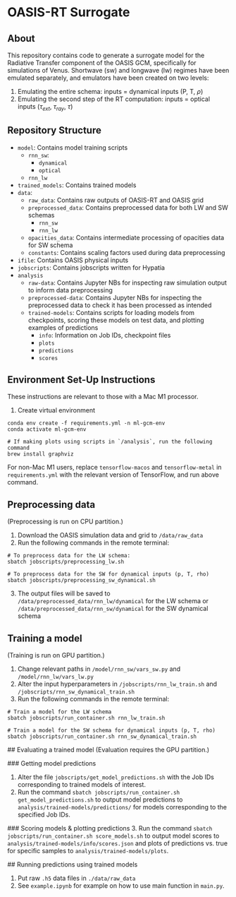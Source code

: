 # OASIS-RT Surrogate

## About

This repository contains code to generate a surrogate model for the Radiative Transfer component of the OASIS GCM, specifically for simulations of Venus.
Shortwave (sw) and longwave (lw) regimes have been emulated separately, and emulators have been created on two levels:
  1. Emulating the entire schema: inputs = dynamical inputs (P, T, $\rho$)
  2. Emulating the second step of the RT computation: inputs = optical inputs ($\tau_{ext}$, $\tau_{ray}$, $\tau$) 

## Repository Structure

- `model`: Contains model training scripts
  - `rnn_sw`:
      - `dynamical`
      - `optical`
  - `rnn_lw`
- `trained_models`: Contains trained models
- `data`:
  - `raw_data`: Contains raw outputs of OASIS-RT and OASIS grid
  - `preprocessed_data`: Contains preprocessed data for both LW and SW schemas
    - `rnn_sw`
    - `rnn_lw`
  - `opacities_data`: Contains intermediate processing of opacities data for SW schema
  - `constants`: Contains scaling factors used during data preprocessing
- `ifile`: Contains OASIS physical inputs
- `jobscripts`: Contains jobscripts written for Hypatia
- `analysis`
  - `raw-data`: Contains Jupyter NBs for inspecting raw simulation output to inform data preprocessing
  - `preprocessed-data`: Contains Jupyter NBs for inspecting the preprocessed data to check it has been processed as intended
  - `trained-models`: Contains scripts for loading models from checkpoints, scoring these models on test data, and plotting examples of predictions
    - `info`: Information on Job IDs, checkpoint files
    - `plots`
    - `predictions`
    - `scores`

## Environment Set-Up Instructions
These instructions are relevant to those with a Mac M1 processor.

1. Create virtual environment
```
conda env create -f requirements.yml -n ml-gcm-env
conda activate ml-gcm-env

# If making plots using scripts in `/analysis`, run the following command
brew install graphviz
```

For non-Mac M1 users, replace `tensorflow-macos` and `tensorflow-metal` in `requirements.yml` with the relevant version of TensorFlow, and run above command. 

## Preprocessing data
(Preprocessing is run on CPU partition.)

1. Download the OASIS simulation data and grid to `/data/raw_data`
2. Run the following commands in the remote terminal:
  ```
  # To preprocess data for the LW schema:
  sbatch jobscripts/preprocessing_lw.sh

  # To preprocess data for the SW for dynamical inputs (p, T, rho)
  sbatch jobscripts/preprocessing_sw_dynamical.sh
  ```
3. The output files will be saved to `/data/preprocessed_data/rnn_lw/dynamical` for the LW schema or `/data/preprocessed_data/rnn_sw/dynamical` for the SW dynamical schema

## Training a model
(Training is run on GPU partition.)

1. Change relevant paths in `/model/rnn_sw/vars_sw.py` and `/model/rnn_lw/vars_lw.py`
2. Alter the input hyperparameters in `/jobscripts/rnn_lw_train.sh` and `/jobscripts/rnn_sw_dynamical_train.sh`
3. Run the following commands in the remote terminal:
  ```
  # Train a model for the LW schema
  sbatch jobscripts/run_container.sh rnn_lw_train.sh

  # Train a model for the SW schema for dynamical inputs (p, T, rho)
  sbatch jobscripts/run_container.sh rnn_sw_dynamical_train.sh
  ```

## Evaluating a trained model
(Evaluation requires the GPU partition.)

### Getting model predictions
1. Alter the file `jobscripts/get_model_predictions.sh` with the Job IDs corresponding to trained models of interest.
2. Run the command `sbatch jobscripts/run_container.sh get_model_predictions.sh` to output model predictions to `analysis/trained-models/predictions/` for models corresponding to the specified Job IDs.

### Scoring models & plotting predictions
3. Run the command `sbatch jobscripts/run_container.sh score_models.sh` to output model scores to `analysis/trained-models/info/scores.json` and plots of predictions vs. true for specific samples to `analysis/trained-models/plots`.

## Running predictions using trained models

1. Put raw `.h5` data files in `./data/raw_data`
2. See `example.ipynb` for example on how to use main function in `main.py`.
